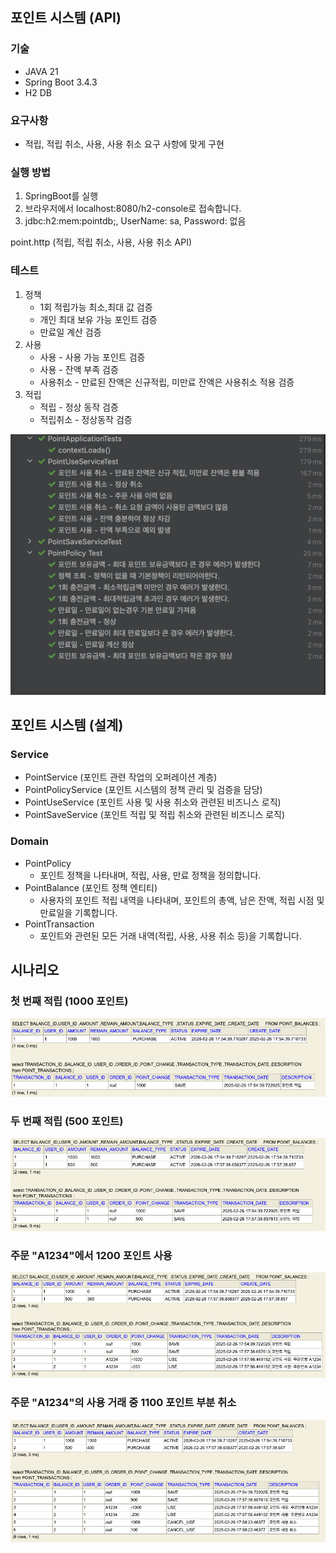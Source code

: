 ## 포인트 시스템 (API)

### 기술
- JAVA 21
- Spring Boot 3.4.3
- H2 DB


### 요구사항
- 적립, 적립 취소, 사용, 사용 취소 요구 사항에 맞게 구현


### 실행 방법
1. SpringBoot를 실행
2. 브라우저에서 localhost:8080/h2-console로 접속합니다.
3. jdbc:h2:mem:pointdb;, UserName: sa, Password: 없음

point.http (적립, 적립 취소, 사용, 사용 취소 API)


### 테스트

1. 정책
   - 1회 적립가능 최소,최대 값 검증
   - 개인 최대 보유 가능 포인트 검증
   - 만료일 계산 검증
2. 사용
   - 사용 - 사용 가능 포인트 검증
   - 사용 - 잔액 부족 검증
   - 사용취소 - 만료된 잔액은 신규적립, 미만료 잔액은 사용취소 적용 검증
3. 적립
   - 적립 - 정상 동작 검증
   - 적립취소 - 정상동작 검증



![img.png](img.png)


## 포인트 시스템 (설계)

### Service
- PointService (포인트 관련 작업의 오퍼레이션 계층)
- PointPolicyService (포인트 시스템의 정책 관리 및 검증을 담당)
- PointUseService (포인트 사용 및 사용 취소와 관련된 비즈니스 로직)
- PointSaveService (포인트 적립 및 적립 취소와 관련된 비즈니스 로직)

### Domain
- PointPolicy 
  - 포인트 정책을 나타내며, 적립, 사용, 만료 정책을 정의합니다.
- PointBalance (포인트 정책 엔티티)
  - 사용자의 포인트 적립 내역을 나타내며, 포인트의 총액, 남은 잔액, 적립 시점 및 만료일을 기록합니다.
- PointTransaction
  - 포인트와 관련된 모든 거래 내역(적립, 사용, 사용 취소 등)을 기록합니다.



## 시나리오

### 첫 번째 적립 (1000 포인트)
![img_1.png](img_1.png)

### 두 번째 적립 (500 포인트)
![img_2.png](img_2.png)

### 주문 "A1234"에서 1200 포인트 사용
![img_3.png](img_3.png)

### 주문 "A1234"의 사용 거래 중 1100 포인트 부분 취소
![img_4.png](img_4.png)
